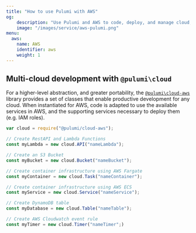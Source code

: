 ```yaml
---
title: "How to use Pulumi with AWS"
og:
    description: "Use Pulumi and AWS to code, deploy, and manage cloud, serverless, and container apps and infrastructure"
    image: "/images/service/aws-pulumi.png"
menu:
  aws:
    name: AWS
    identifier: aws
    weight: 1
---
```


## Multi-cloud development with `@pulumi\cloud`

For a higher-level abstraction, and greater portability, the [`@pulumi\cloud-aws`](/reference/cloud.html) library provides a set of classes that enable productive development for any cloud. When instantiated for AWS, code is adapted to use the available services in AWS, and the supporting services necessary to deploy them (e.g. IAM roles).

```javascript
var cloud = require("@pulumi/cloud-aws");

// Create RestAPI and Lambda Functions
const myLambda = new cloud.API("nameLambda");

// Create an S3 Bucket
const myBucket = new cloud.Bucket("nameBucket");

// Create container infrastructure using AWS Fargate
const myContainer = new cloud.Task("nameContainer");

// Create container infrastructure using AWS ECS
const myService = new cloud.Service("nameService");

// Create DynamoDB table
const myDatabase = new cloud.Table("nameTable");

// Create AWS Cloudwatch event rule
const myTimer = new cloud.Timer("nameTimer";)
```
